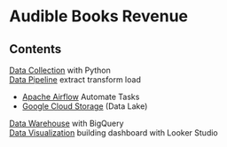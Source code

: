 Audible Books Revenue
============

## Contents

[Data Collection](audibleBook_Revenue.ipynb) with Python <br>
[Data Pipeline](sections/data-pipeline/apache-airflow.md ) extract transform load
  - [Apache Airflow](sections/data-pipeline/apache-airflow.md) Automate Tasks<br>
  - [Google Cloud Storage](sections/data-pipeline/apache-airflow.md#Create-Google-Cloud-Storage) (Data Lake) <br>
  
[Data Warehouse](sections/data-pipeline/apache-airflow.md#Create-Data-set-of-BigQuery) with BigQuery  <br>
[Data Visualization](sections/looker-studio.md) building dashboard with Looker Studio

